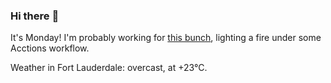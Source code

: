 ### Hi there :wave:

It's Monday! I'm probably working for [this bunch](https://github.com/kohofinancial), lighting a fire under some Acctions workflow.

Weather in Fort Lauderdale: overcast, at +23°C.
